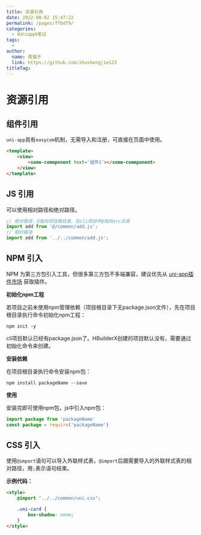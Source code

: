 ```yaml
---
title: 资源引用
date: 2022-08-02 15:47:22
permalink: /pages/ffbdf9/
categories:
  - 《Uniapp》笔记
tags:
  - 
author: 
  name: 夜猫子
  link: https://github.com/zhushengjie123
titleTag: 
---
```

# 资源引用

## 组件引用

`uni-app`具有`easycom`机制，无需导入和注册，可直接在页面中使用。

~~~html
<template>
	<view>
        <some-commponent text='组件1'></some-commponent>
    </view>
</template>
~~~

## JS 引用

可以使用相对路径和绝对路径。

~~~js
// 绝对路径，@指向项目根目录，在cli项目中@指向src目录
import add from '@/common/add.js';
// 相对路径
import add from '../../common/add.js';
~~~

## NPM 引入

NPM 为第三方包引入工具，但很多第三方包不多端兼容，建议优先从 [uni-app插件市场](https://ext.dcloud.net.cn/) 获取插件。

**初始化npm工程**

若项目之前未使用npm管理依赖（项目根目录下无package.json文件），先在项目根目录执行命令初始化npm工程：

```shell
npm init -y
```

cli项目默认已经有package.json了。HBuilderX创建的项目默认没有，需要通过初始化命令来创建。

**安装依赖**

在项目根目录执行命令安装npm包：

```shell
npm install packageName --save
```

**使用**

安装完即可使用npm包，js中引入npm包：

```js
import package from 'packageName'
const package = require('packageName')
```

## CSS 引入

使用`@import`语句可以导入外联样式表，`@import`后跟需要导入的外联样式表的相对路径，用`;`表示语句结束。

**示例代码：**

```html
<style>
    @import "../../common/uni.css";

    .uni-card {
        box-shadow: none;
    }
</style>
```